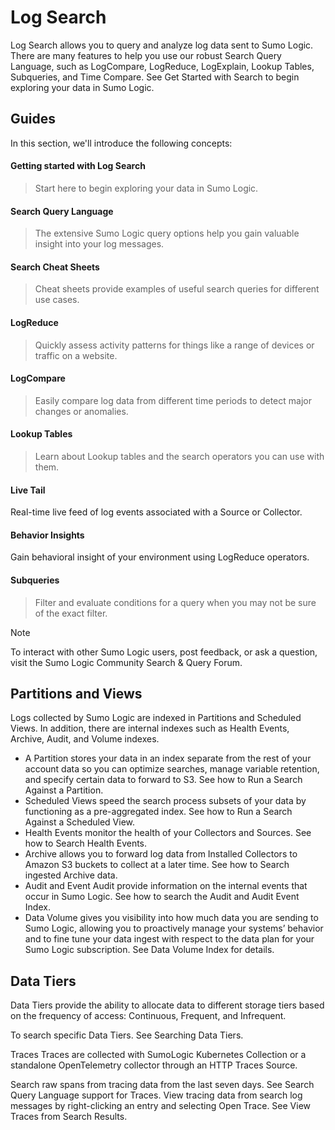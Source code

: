 
# Log Search
Log Search allows you to query and analyze log data sent to Sumo Logic. There are many features to help you use our robust Search Query Language, such as LogCompare, LogReduce, LogExplain, Lookup Tables, Subqueries, and Time Compare. See Get Started with Search to begin exploring your data in Sumo Logic.

## Guides
In this section, we'll introduce the following concepts:

#### Getting started with Log Search
> Start here to begin exploring your data in Sumo Logic.

#### Search Query Language
> The extensive Sumo Logic query options help you gain valuable insight into your log messages.

#### Search Cheat Sheets
> Cheat sheets provide examples of useful search queries for different use cases.

#### LogReduce
> Quickly assess activity patterns for things like a range of devices or traffic on a website.

#### LogCompare
> Easily compare log data from different time periods to detect major changes or anomalies.

#### Lookup Tables
> Learn about Lookup tables and the search operators you can use with them.

#### Live Tail
Real-time live feed of log events associated with a Source or Collector.

#### Behavior Insights
Gain behavioral insight of your environment using LogReduce operators.

#### Subqueries
> Filter and evaluate conditions for a query when you may not be sure of the exact filter.


> [!NOTE]
To interact with other Sumo Logic users, post feedback, or ask a question, visit the Sumo Logic Community Search & Query Forum.

## Partitions and Views
Logs collected by Sumo Logic are indexed in Partitions and Scheduled Views. In addition, there are internal indexes such as Health Events, Archive, Audit, and Volume indexes.

- A Partition stores your data in an index separate from the rest of your account data so you can optimize searches, manage variable retention, and specify certain data to forward to S3. See how to Run a Search Against a Partition.
- Scheduled Views speed the search process subsets of your data by functioning as a pre-aggregated index. See how to Run a Search Against a Scheduled View.
- Health Events monitor the health of your Collectors and Sources. See how to Search Health Events.
- Archive allows you to forward log data from Installed Collectors to Amazon S3 buckets to collect at a later time. See how to Search ingested Archive data.
- Audit and Event Audit provide information on the internal events that occur in Sumo Logic. See how to search the Audit and Audit Event Index.
- Data Volume gives you visibility into how much data you are sending to Sumo Logic, allowing you to proactively manage your systems’ behavior and to fine tune your data ingest with respect to the data plan for your Sumo Logic subscription. See Data Volume Index for details.
## Data Tiers
Data Tiers provide the ability to allocate data to different storage tiers based on the frequency of access: Continuous, Frequent, and Infrequent.

To search specific Data Tiers. See Searching Data Tiers.

Traces
Traces are collected with SumoLogic Kubernetes Collection or a standalone OpenTelemetry collector through an HTTP Traces Source.

Search raw spans from tracing data from the last seven days. See Search Query Language support for Traces.
View tracing data from search log messages by right-clicking an entry and selecting Open Trace. See View Traces from Search Results.

